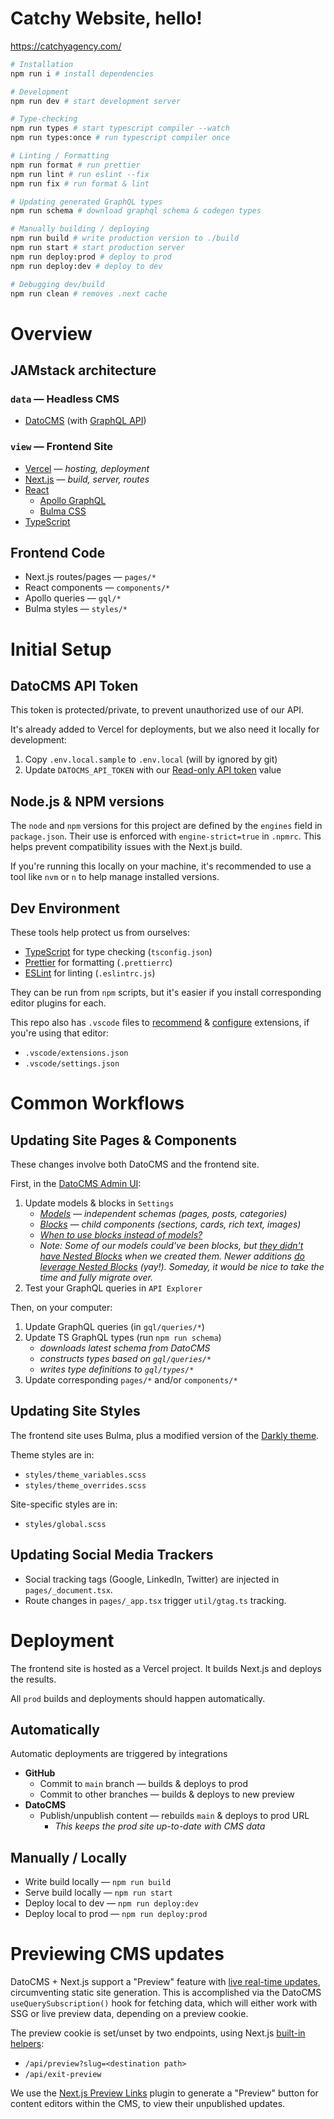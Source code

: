 # Catchy Website, hello!

https://catchyagency.com/

```sh
# Installation
npm run i # install dependencies

# Development
npm run dev # start development server

# Type-checking
npm run types # start typescript compiler --watch
npm run types:once # run typescript compiler once

# Linting / Formatting
npm run format # run prettier
npm run lint # run eslint --fix
npm run fix # run format & lint

# Updating generated GraphQL types
npm run schema # download graphql schema & codegen types

# Manually building / deploying
npm run build # write production version to ./build
npm run start # start production server
npm run deploy:prod # deploy to prod
npm run deploy:dev # deploy to dev

# Debugging dev/build
npm run clean # removes .next cache
```

# Overview

## JAMstack architecture

### `data` — Headless CMS

- [DatoCMS](https://datocms.com/) (with [GraphQL API](https://www.datocms.com/docs/content-delivery-api))

### `view` — Frontend Site

- [Vercel](https://vercel.com/) — _hosting, deployment_
- [Next.js](https://nextjs.org/) — _build, server, routes_
- [React](https://reactjs.org/)
  - [Apollo GraphQL](https://www.apollographql.com/)
  - [Bulma CSS](https://bulma.io/)
- [TypeScript](https://www.typescriptlang.org/)

## Frontend Code

- Next.js routes/pages — `pages/*`
- React components — `components/*`
- Apollo queries — `gql/*`
- Bulma styles — `styles/*`

# Initial Setup

## DatoCMS API Token

This token is protected/private, to prevent unauthorized use of our API.

It's already added to Vercel for deployments, but we also need it locally for development:

1. Copy `.env.local.sample` to `.env.local` (will by ignored by git)
2. Update `DATOCMS_API_TOKEN` with our [Read-only API token](https://catchy.admin.datocms.com/admin/access_tokens/84520/edit) value

## Node.js & NPM versions

The `node` and `npm` versions for this project are defined by the `engines` field in `package.json`. Their use is enforced with `engine-strict=true` in `.npmrc`. This helps prevent compatibility issues with the Next.js build.

If you're running this locally on your machine, it's recommended to use a tool like `nvm` or `n` to help manage installed versions.

## Dev Environment

These tools help protect us from ourselves:

- [TypeScript](https://www.typescriptlang.org/) for type checking (`tsconfig.json`)
- [Prettier](https://prettier.io/) for formatting (`.prettierrc`)
- [ESLint](https://eslint.org/) for linting (`.eslintrc.js`)

They can be run from `npm` scripts, but it's easier if you install corresponding editor plugins for each.

This repo also has `.vscode` files to [recommend](https://code.visualstudio.com/docs/editor/extension-marketplace#_workspace-recommended-extensions) & [configure](https://code.visualstudio.com/docs/getstarted/settings#_workspace-settings) extensions, if you're using that editor:

- `.vscode/extensions.json`
- `.vscode/settings.json`

# Common Workflows

## Updating Site Pages & Components

These changes involve both DatoCMS and the frontend site.

First, in the [DatoCMS Admin UI](https://catchy.admin.datocms.com/):

1. Update models & blocks in `Settings`
   - _[Models](https://www.datocms.com/docs/content-modelling) — independent schemas (pages, posts, categories)_
   - _[Blocks](https://www.datocms.com/docs/content-modelling/blocks) — child components (sections, cards, rich text, images)_
   - _[When to use blocks instead of models?](https://www.datocms.com/docs/content-modelling/blocks#when-to-use-blocks-instead-of-models)_
   - _Note: Some of our models could've been blocks, but [they didn't have Nested Blocks](https://community.datocms.com/t/nested-blocks/283/37) when we created them. Newer additions [do leverage Nested Blocks](https://community.datocms.com/t/nested-blocks/283/58) (yay!). Someday, it would be nice to take the time and fully migrate over._
1. Test your GraphQL queries in `API Explorer`

Then, on your computer:

1. Update GraphQL queries (in `gql/queries/*`)
1. Update TS GraphQL types (run `npm run schema`)
   - _downloads latest schema from DatoCMS_
   - _constructs types based on `gql/queries/*`_
   - _writes type definitions to `gql/types/*`_
1. Update corresponding `pages/*` and/or `components/*`

## Updating Site Styles

The frontend site uses Bulma, plus a modified version of the [Darkly theme](https://jenil.github.io/bulmaswatch/darkly/).

Theme styles are in:

- `styles/theme_variables.scss`
- `styles/theme_overrides.scss`

Site-specific styles are in:

- `styles/global.scss`

## Updating Social Media Trackers

- Social tracking tags (Google, LinkedIn, Twitter) are injected in `pages/_document.tsx`.
- Route changes in `pages/_app.tsx` trigger `util/gtag.ts` tracking.

# Deployment

The frontend site is hosted as a Vercel project. It builds Next.js and deploys the results.

All `prod` builds and deployments should happen automatically.

## Automatically

Automatic deployments are triggered by integrations

- **GitHub**
  - Commit to `main` branch — builds & deploys to prod
  - Commit to other branches — builds & deploys to new preview
- **DatoCMS**
  - Publish/unpublish content — rebuilds `main` & deploys to prod URL
    - _This keeps the prod site up-to-date with CMS data_

## Manually / Locally

- Write build locally — `npm run build`
- Serve build locally — `npm run start`
- Deploy local to dev — `npm run deploy:dev`
- Deploy local to prod — `npm run deploy:prod`

# Previewing CMS updates

DatoCMS + Next.js support a "Preview" feature with [live real-time updates](https://github.com/datocms/react-datocms#live-real-time-updates), circumventing static site generation. This is accomplished via the DatoCMS `useQuerySubscription()` hook for fetching data, which will either work with SSG or live preview data, depending on a preview cookie.

The preview cookie is set/unset by two endpoints, using Next.js [built-in helpers](https://nextjs.org/docs/advanced-features/preview-mode):

- `/api/preview?slug=<destination path>`
- `/api/exit-preview`

We use the [Next.js Preview Links](https://www.datocms.com/marketplace/plugins/i/datocms-plugin-nextjs-preview) plugin to generate a "Preview" button for content editors within the CMS, to view their unpublished updates.
